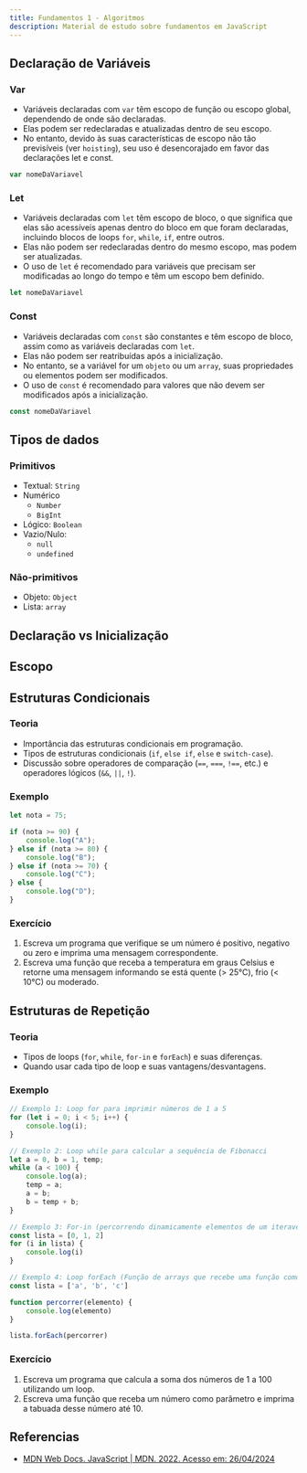 ```yaml
---
title: Fundamentos 1 - Algoritmos
description: Material de estudo sobre fundamentos em JavaScript
---
```


## Declaração de Variáveis

### Var

- Variáveis declaradas com `var` têm escopo de função ou escopo global, dependendo de onde são declaradas.
- Elas podem ser redeclaradas e atualizadas dentro de seu escopo.
- No entanto, devido às suas características de escopo não tão previsíveis (ver `hoisting`), seu uso é desencorajado em favor das declarações let e const.

```js
var nomeDaVariavel
```

### Let

- Variáveis declaradas com `let` têm escopo de bloco, o que significa que elas são acessíveis apenas dentro do bloco em que foram declaradas, incluindo blocos de loops `for`, `while`, `if`, entre outros.
- Elas não podem ser redeclaradas dentro do mesmo escopo, mas podem ser atualizadas.
- O uso de `let` é recomendado para variáveis que precisam ser modificadas ao longo do tempo e têm um escopo bem definido.

```js
let nomeDaVariavel
```

### Const

- Variáveis declaradas com `const` são constantes e têm escopo de bloco, assim como as variáveis declaradas com `let`.
- Elas não podem ser reatribuídas após a inicialização.
- No entanto, se a variável for um `objeto` ou um `array`, suas propriedades ou elementos podem ser modificados.
- O uso de `const` é recomendado para valores que não devem ser modificados após a inicialização.

```js
const nomeDaVariavel
```

## Tipos de dados

<!-- TODO Melhorar essa parte-->

### Primitivos

- Textual: `String`
- Numérico
  - `Number`
  - `BigInt`
- Lógico: `Boolean`
- Vazio/Nulo:
  - `null`
  - `undefined`

### Não-primitivos

- Objeto: `Object`
- Lista: `array`

## Declaração vs Inicialização

<!-- TODO Melhorar essa parte-->

## Escopo

<!-- TODO Melhorar essa parte-->

## Estruturas Condicionais

### Teoria

- Importância das estruturas condicionais em programação.
- Tipos de estruturas condicionais (`if`, `else if`, `else` e `switch-case`).
- Discussão sobre operadores de comparação (`==`, `===`, `!==`, etc.) e operadores lógicos (`&&`, `||`, `!`).

### Exemplo

```js
let nota = 75;

if (nota >= 90) {
    console.log("A");
} else if (nota >= 80) {
    console.log("B");
} else if (nota >= 70) {
    console.log("C");
} else {
    console.log("D");
}
```

### Exercício

1. Escreva um programa que verifique se um número é positivo, negativo ou zero e imprima uma mensagem correspondente.
2. Escreva uma função que receba a temperatura em graus Celsius e retorne uma mensagem informando se está quente (> 25°C), frio (< 10°C) ou moderado.

## Estruturas de Repetição

### Teoria

- Tipos de loops (`for`, `while`, `for-in` e `forEach`) e suas diferenças.
- Quando usar cada tipo de loop e suas vantagens/desvantagens.

### Exemplo

```js
// Exemplo 1: Loop for para imprimir números de 1 a 5
for (let i = 0; i < 5; i++) {
    console.log(i);
}

// Exemplo 2: Loop while para calcular a sequência de Fibonacci
let a = 0, b = 1, temp;
while (a < 100) {
    console.log(a);
    temp = a;
    a = b;
    b = temp + b;
}

// Exemplo 3: For-in (percorrendo dinamicamente elementos de um iteravel)
const lista = [0, 1, 2]
for (i in lista) {
    console.log(i)
}

// Exemplo 4: Loop forEach (Função de arrays que recebe uma função como parametro, obrigatoriamente contento: O valor atual do elemento sendo processado no array)
const lista = ['a', 'b', 'c']

function percorrer(elemento) {
    console.log(elemento)
}

lista.forEach(percorrer)
```

### Exercício

1. Escreva um programa que calcula a soma dos números de 1 a 100 utilizando um loop.
2. Escreva uma função que receba um número como parâmetro e imprima a tabuada desse número até 10.

## Referencias

- [MDN Web Docs. JavaScript | MDN. 2022. Acesso em: 26/04/2024](https://developer.mozilla.org/pt-BR/docs/Web/JavaScript)
